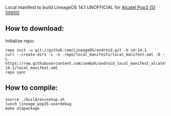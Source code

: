 Local manifest to build LineageOS 14.1 UNOFFICIAL for [Alcatel Pop3 (5) 5065D](https://4pda.ru/forum/index.php?showtopic=704708)

How to download:
-------------

Initialize repo:

    repo init -u git://github.com/LineageOS/android.git -b cm-14.1
    curl --create-dirs -L -o .repo/local_manifests/local_manifest.xml -O -L https://raw.githubusercontent.com/zombah/android_local_manifest_alcatel_pop35/cm-14.1/local_manifest.xml
    repo sync


How to compile:
------------

    source ./build/envsetup.sh
    lunch lineage_pop35-userdebug
    make otapackage
